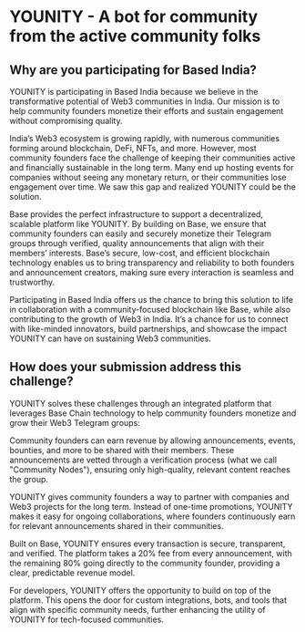 # YOUNITY - A bot for community from the active community folks

## Why are you participating for Based India?

YOUNITY is participating in Based India because we believe in the transformative potential of Web3 communities in India. Our mission is to help community founders monetize their efforts and sustain engagement without compromising quality.

India’s Web3 ecosystem is growing rapidly, with numerous communities forming around blockchain, DeFi, NFTs, and more. However, most community founders face the challenge of keeping their communities active and financially sustainable in the long term. Many end up hosting events for companies without seeing any monetary return, or their communities lose engagement over time. We saw this gap and realized YOUNITY could be the solution.

Base provides the perfect infrastructure to support a decentralized, scalable platform like YOUNITY. By building on Base, we ensure that community founders can easily and securely monetize their Telegram groups through verified, quality announcements that align with their members’ interests. Base’s secure, low-cost, and efficient blockchain technology enables us to bring transparency and reliability to both founders and announcement creators, making sure every interaction is seamless and trustworthy.

Participating in Based India offers us the chance to bring this solution to life in collaboration with a community-focused blockchain like Base, while also contributing to the growth of Web3 in India. It’s a chance for us to connect with like-minded innovators, build partnerships, and showcase the impact YOUNITY can have on sustaining Web3 communities.


## How does your submission address this challenge?

YOUNITY solves these challenges through an integrated platform that leverages Base Chain technology to help community founders monetize and grow their Web3 Telegram groups:

Community founders can earn revenue by allowing announcements, events, bounties, and more to be shared with their members. These announcements are vetted through a verification process (what we call "Community Nodes"), ensuring only high-quality, relevant content reaches the group.

YOUNITY gives community founders a way to partner with companies and Web3 projects for the long term. Instead of one-time promotions, YOUNITY makes it easy for ongoing collaborations, where founders continuously earn for relevant announcements shared in their communities.

Built on Base, YOUNITY ensures every transaction is secure, transparent, and verified. The platform takes a 20% fee from every announcement, with the remaining 80% going directly to the community founder, providing a clear, predictable revenue model.

For developers, YOUNITY offers the opportunity to build on top of the platform. This opens the door for custom integrations, bots, and tools that align with specific community needs, further enhancing the utility of YOUNITY for tech-focused communities.